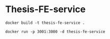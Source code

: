 # Thesis-FE-service
```
docker build -t thesis-fe-service .
```
```
docker run -p 3001:3000 -d thesis-fe-service
```